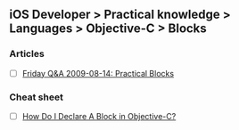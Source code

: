 ## iOS Developer > Practical knowledge > Languages > Objective-C > Blocks

### Articles
- [ ] [Friday Q&A 2009-08-14: Practical Blocks](https://www.mikeash.com/pyblog/friday-qa-2009-08-14-practical-blocks.html)

### Cheat sheet
- [ ] [How Do I Declare A Block in Objective-C?](http://fuckingblocksyntax.com/)


